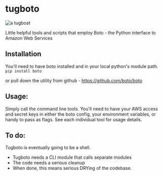 tugboto
===========

![a tugboat](http://i.imgur.com/lljFL26.png)

Little helpful tools and scripts that employ Boto - the Python interface to Amazon Web Services

Installation
-------------
You'll need to have boto installed and in your local python's module path.
```pip install boto```

or pull down the utility from github - https://github.com/boto/boto

Usage:
-------------
Simply call the command line tools.  You'll need to have your AWS access and secret keys in either the boto config, your environment variables, or handy to pass as flags.
See each individual tool for usage details.


To do:
-------------

Tugboto is eventually going to be a shell.

- Tugboto needs a CLI module that calls separate modules
- The code needs a serious cleanup
- When done, this means serious DRYing of the codebase.
